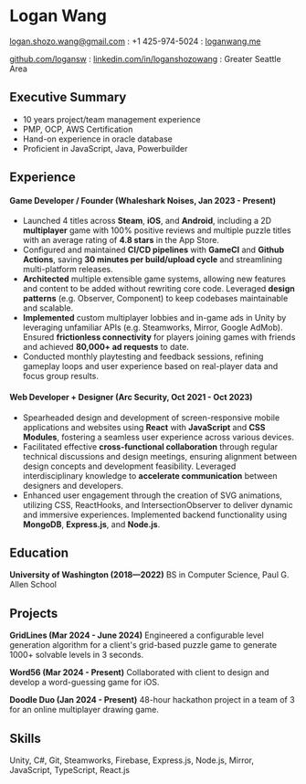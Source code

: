 
# Logan Wang
logan.shozo.wang@gmail.com
    : +1 425-974-5024
    : [loganwang.me](http://loganwang.me)

[github.com/logansw](https://github.com/logansw)
    : [linkedin.com/in/loganshozowang](https://www.linkedin.com/in/loganshozowang/)
    : Greater Seattle Area

## Executive Summary

* 10 years project/team management experience
* PMP, OCP, AWS Certification
* Hand-on experience in oracle database
* Proficient in JavaScript, Java, Powerbuilder

## Experience

#### Game Developer / Founder (Whaleshark Noises, Jan 2023 - Present) 
- Launched 4 titles across **Steam**, **iOS**, and **Android**, including a 2D **multiplayer** game with 100% positive reviews and multiple puzzle titles with an average rating of **4.8 stars** in the App Store.
- Configured and maintained **CI/CD pipelines** with **GameCI** and **Github Actions**, saving **30 minutes per build/upload cycle** and streamlining multi-platform releases.
- **Architected** multiple extensible game systems, allowing new features and content to be added without rewriting core code. Leveraged **design patterns** (e.g. Observer, Component) to keep codebases maintainable and scalable.
- **Implemented** custom multiplayer lobbies and in-game ads in Unity by leveraging unfamiliar APIs (e.g. Steamworks, Mirror, Google AdMob). Ensured **frictionless connectivity** for players joining games with friends and achieved **80,000+ ad requests** to date.
- Conducted monthly playtesting and feedback sessions, refining gameplay loops and user experience based on real-player data and focus group results.

#### Web Developer + Designer (Arc Security, Oct 2021 - Oct 2023) 
- Spearheaded design and development of screen-responsive mobile applications and websites using **React** with **JavaScript** and **CSS Modules**, fostering a seamless user experience across various devices.
- Facilitated effective **cross-functional collaboration** through regular technical discussions and design meetings, ensuring alignment between design concepts and development feasibility. Leveraged interdisciplinary knowledge to **accelerate communication** between designers and developers.
- Enhanced user engagement through the creation of SVG animations, utilizing CSS, ReactHooks, and IntersectionObserver to deliver dynamic and immersive experiences. Implemented backend functionality using **MongoDB**, **Express.js**, and **Node.js**.

## Education

**University of Washington (2018—2022)**
BS in Computer Science, Paul G. Allen School             

## Projects

**GridLines (Mar 2024 - June 2024)**
Engineered a configurable level generation algorithm for a client's grid-based puzzle game to generate 1000+ solvable levels in 3 seconds.

**Word56 (Mar 2024 - Present)**
Collaborated with client to design and develop a word-guessing game for iOS.

**Doodle Duo (Jan 2024 - Present)**
48-hour hackathon project in a team of 3 for an online multiplayer drawing game.

## Skills
Unity, C#, Git, Steamworks, Firebase, Express.js, Node.js, Mirror, JavaScript, TypeScript, React.js
